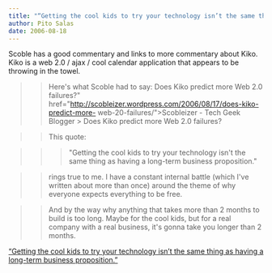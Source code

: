 ```yaml
---
title: "“Getting the cool kids to try your technology isn’t the same thing as having a long-term business proposition.”"
author: Pito Salas
date: 2006-08-18
---
```


Scoble has a good commentary and links to more commentary about Kiko. Kiko is
a web 2.0 / ajax / cool calendar application that appears to be throwing in
the towel.

>>

>> Here's what Scoble had to say:  Does Kiko predict more Web 2.0 failures?"
href="http://scobleizer.wordpress.com/2006/08/17/does-kiko-predict-more-
web-20-failures/">Scobleizer - Tech Geek Blogger > Does Kiko predict more Web
2.0 failures?

>>

>> This quote:

>>

>>> "Getting the cool kids to try your technology isn't the same thing as
having a long-term business proposition."

>>

>> rings true to me. I have a constant internal battle (which I've written
about more than once) around the theme of why everyone expects everything to
be free.

>>

>> And by the way why anything that takes more than 2 months to build is too
long. Maybe for the cool kids, but for a real company with a real business,
it's gonna take you longer than 2 months.


[“Getting the cool kids to try your technology isn’t the same thing as having a long-term business proposition.”](None)

